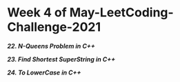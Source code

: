 # Week 4 of May-LeetCoding-Challenge-2021

***22. N-Queens Problem in C++***

***23. Find Shortest SuperString in C++***

***24. To LowerCase in C++***


